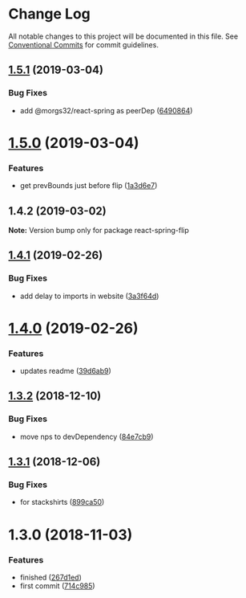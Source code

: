 # Change Log

All notable changes to this project will be documented in this file.
See [Conventional Commits](https://conventionalcommits.org) for commit guidelines.

## [1.5.1](https://github.com/morgs32/react-spring-flip/compare/react-spring-flip@1.5.0...react-spring-flip@1.5.1) (2019-03-04)


### Bug Fixes

* add @morgs32/react-spring as peerDep ([6490864](https://github.com/morgs32/react-spring-flip/commit/6490864))





# [1.5.0](https://github.com/morgs32/react-spring-flip/compare/react-spring-flip@1.4.2...react-spring-flip@1.5.0) (2019-03-04)


### Features

* get prevBounds just before flip ([1a3d6e7](https://github.com/morgs32/react-spring-flip/commit/1a3d6e7))





## 1.4.2 (2019-03-02)

**Note:** Version bump only for package react-spring-flip





## [1.4.1](https://github.com/morgs32/render-i18n/compare/lazy-react-intl@1.4.0...lazy-react-intl@1.4.1) (2019-02-26)


### Bug Fixes

* add delay to imports in website ([3a3f64d](https://github.com/morgs32/render-i18n/commit/3a3f64d))





# [1.4.0](https://github.com/morgs32/render-i18n/compare/lazy-react-intl@1.3.2...lazy-react-intl@1.4.0) (2019-02-26)


### Features

* updates readme ([39d6ab9](https://github.com/morgs32/render-i18n/commit/39d6ab9))





## [1.3.2](https://github.com/morgs32/render-i18n/compare/lazy-react-intl@1.3.1...lazy-react-intl@1.3.2) (2018-12-10)


### Bug Fixes

* move nps to devDependency ([84e7cb9](https://github.com/morgs32/render-i18n/commit/84e7cb9))





## [1.3.1](https://github.com/morgs32/render-i18n/compare/lazy-react-intl@1.3.0...lazy-react-intl@1.3.1) (2018-12-06)


### Bug Fixes

* for stackshirts ([899ca50](https://github.com/morgs32/render-i18n/commit/899ca50))





# 1.3.0 (2018-11-03)


### Features

* finished ([267d1ed](https://github.com/morgs32/render-i18n/commit/267d1ed))
* first commit ([714c985](https://github.com/morgs32/render-i18n/commit/714c985))
